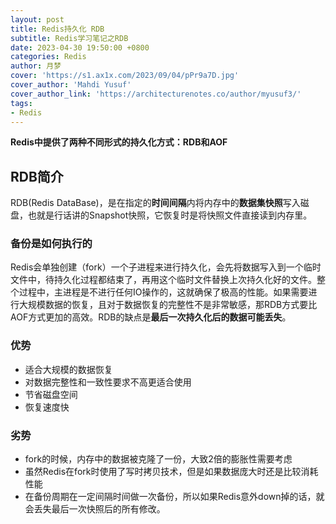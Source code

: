 ```yaml
---
layout: post
title: Redis持久化 RDB
subtitle: Redis学习笔记之RDB
date: 2023-04-30 19:50:00 +0800
categories: Redis
author: 月梦
cover: 'https://s1.ax1x.com/2023/09/04/pPr9a7D.jpg'
cover_author: 'Mahdi Yusuf'
cover_author_link: 'https://architecturenotes.co/author/myusuf3/'
tags: 
- Redis  
---
```


**Redis中提供了两种不同形式的持久化方式：RDB和AOF**  
## RDB简介
RDB(Redis DataBase)，是在指定的**时间间隔**内将内存中的**数据集快照**写入磁盘，也就是行话讲的Snapshot快照，它恢复时是将快照文件直接读到内存里。  

### 备份是如何执行的
Redis会单独创建（fork）一个子进程来进行持久化，会先将数据写入到一个临时文件中，待持久化过程都结束了，再用这个临时文件替换上次持久化好的文件。整个过程中，主进程是不进行任何IO操作的，这就确保了极高的性能。如果需要进行大规模数据的恢复，且对于数据恢复的完整性不是非常敏感，那RDB方式要比AOF方式更加的高效。RDB的缺点是**最后一次持久化后的数据可能丢失**。

### 优势
- 适合大规模的数据恢复  
- 对数据完整性和一致性要求不高更适合使用  
- 节省磁盘空间  
- 恢复速度快  

### 劣势
- fork的时候，内存中的数据被克隆了一份，大致2倍的膨胀性需要考虑  
- 虽然Redis在fork时使用了写时拷贝技术，但是如果数据庞大时还是比较消耗性能  
- 在备份周期在一定间隔时间做一次备份，所以如果Redis意外down掉的话，就会丢失最后一次快照后的所有修改。  

